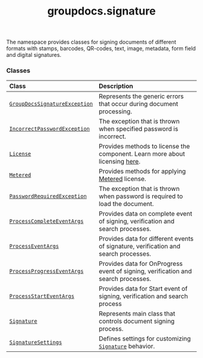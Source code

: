 ﻿---
title: groupdocs.signature
second_title: GroupDocs.Signature for Python via .NET API References
description: 
type: docs
url: /python-net/groupdocs.signature/
is_root: false
weight: 10
---

The namespace provides classes for signing documents of different formats with stamps, barcodes, QR-codes, text, image, metadata, form field and digital signatures.

### Classes
| Class | Description |
| :- | :- |
| [`GroupDocsSignatureException`](/signature/python-net/groupdocs.signature/groupdocssignatureexception) | Represents the generic errors that occur during document processing. |
| [`IncorrectPasswordException`](/signature/python-net/groupdocs.signature/incorrectpasswordexception) | The exception that is thrown when specified password is incorrect. |
| [`License`](/signature/python-net/groupdocs.signature/license) | Provides methods to license the component. Learn more about licensing [here](https://purchase.groupdocs.com/faqs/licensing). |
| [`Metered`](/signature/python-net/groupdocs.signature/metered) | Provides methods for applying [Metered](https://purchase.groupdocs.com/faqs/licensing/metered) license. |
| [`PasswordRequiredException`](/signature/python-net/groupdocs.signature/passwordrequiredexception) | The exception that is thrown when password is required to load the document. |
| [`ProcessCompleteEventArgs`](/signature/python-net/groupdocs.signature/processcompleteeventargs) | Provides data on complete event of signing, verification and search processes. |
| [`ProcessEventArgs`](/signature/python-net/groupdocs.signature/processeventargs) | Provides data for different events of signature, verification and search processes. |
| [`ProcessProgressEventArgs`](/signature/python-net/groupdocs.signature/processprogresseventargs) | Provides data for OnProgress event of signing, verification and search processes. |
| [`ProcessStartEventArgs`](/signature/python-net/groupdocs.signature/processstarteventargs) | Provides data for Start event of signing, verification and search process |
| [`Signature`](/signature/python-net/groupdocs.signature/signature) | Represents main class that controls document signing process. |
| [`SignatureSettings`](/signature/python-net/groupdocs.signature/signaturesettings) | Defines settings for customizing [`Signature`](/signature/python-net/groupdocs.signature/signature) behavior. |


